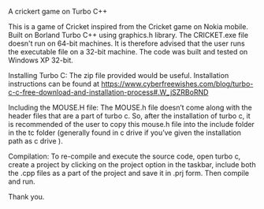 ﻿A crickert game on Turbo C++

This is a game of Cricket inspired from the Cricket game on Nokia mobile. Built on Borland Turbo C++ using graphics.h library.
The CRICKET.exe file doesn't run on 64-bit machines.
It is therefore advised that the user runs the executable file on a 32-bit machine. The code was built and tested on Windows XP 32-bit.

Installing Turbo C:
The zip file provided would be useful.
Installation instructions can be found at https://www.cyberfreewishes.com/blog/turbo-c-c-free-download-and-installation-process#.W_jSZRBoRND

Including the MOUSE.H file:
The MOUSE.h file doesn’t come along with the header files that are a part of turbo c.
So, after the installation of turbo c, it is recommended of the user to copy this mouse.h file into the include folder in the tc folder (generally found in c drive if you’ve given the installation path as c drive ).

Compilation: 
To re-compile and execute the source code, open turbo c, create a project by clicking on the project option in the taskbar, include both the .cpp files as a part of the project and save it in .prj form. Then compile and run.

Thank you.
